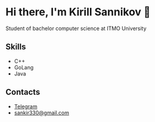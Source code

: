 # Hi there, I'm Kirill Sannikov 👋
Student of bachelor computer science at ITMO University

## Skills
- C++
- GoLang
- Java

## Contacts
- [Telegram](https://t.me/KirillSanik)
- sankir330@gmail.com


<!--
**KirillSanik/KirillSanik** is a ✨ _special_ ✨ repository because its `README.md` (this file) appears on your GitHub profile.

Here are some ideas to get you started:

- 🔭 I’m currently working on ...
- 🌱 I’m currently learning ...
- 👯 I’m looking to collaborate on ...
- 🤔 I’m looking for help with ...
- 💬 Ask me about ...
- 📫 How to reach me: ...
- 😄 Pronouns: ...
- ⚡ Fun fact: ...
-->
